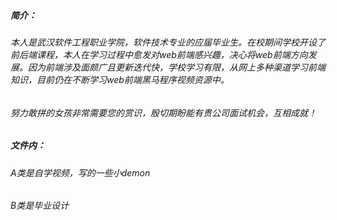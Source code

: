 ##### 简介：

######       本人是武汉软件工程职业学院，软件技术专业的应届毕业生。在校期间学校开设了前后端课程，本人在学习过程中愈发对web前端感兴趣，决心将web前端方向发展。因为前端涉及面颇广且更新迭代快，学校学习有限，从网上多种渠道学习前端知识，目前仍在不断学习web前端黑马程序视频资源中。
######       努力敢拼的女孩非常需要您的赏识，殷切期盼能有贵公司面试机会，互相成就！

#####     文件内：

######           A类是自学视频，写的一些小demon

######           B类是毕业设计
